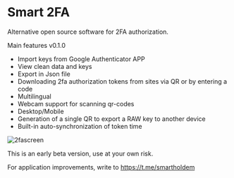 # Smart 2FA

Alternative open source software for 2FA authorization.

Main features v0.1.0

- Import keys from Google Authenticator APP
- View clean data and keys
- Export in Json file
- Downloading 2fa authorization tokens from sites via QR or by entering a code
- Multilingual
- Webcam support for scanning qr-codes
- Desktop/Mobile
- Generation of a single QR to export a RAW key to another device
- Built-in auto-synchronization of token time

![2fascreen](https://user-images.githubusercontent.com/9394904/177456280-e8dc11a7-7f81-43fe-baa4-9699ddd90aa4.png)

This is an early beta version, use at your own risk.

For application improvements, write to https://t.me/smartholdem
